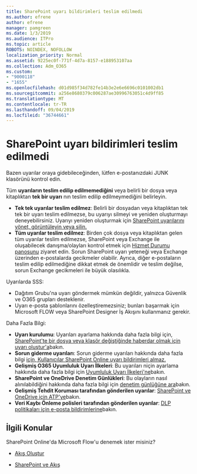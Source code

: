```yaml
---
title: SharePoint uyarı bildirimleri teslim edilmedi
ms.author: efrene
author: efrene
manager: pamgreen
ms.date: 1/3/2019
ms.audience: ITPro
ms.topic: article
ROBOTS: NOINDEX, NOFOLLOW
localization_priority: Normal
ms.assetid: 9225ec0f-771f-4d7a-8157-e188953107aa
ms.collection: Adm_O365
ms.custom:
- "9000118"
- "1655"
ms.openlocfilehash: d01d985f34d782fe14b3e2e6e6696c0101002db1
ms.sourcegitcommit: a256e8680379c006287ae30996763051c4d9ff85
ms.translationtype: MT
ms.contentlocale: tr-TR
ms.lasthandoff: 09/04/2019
ms.locfileid: "36744661"
---
```

# <a name="sharepoint-alert-notifications-not-delivered"></a>SharePoint uyarı bildirimleri teslim edilmedi

Bazen uyarılar oraya gidebileceğinden, lütfen e-postanızdaki JUNK klasörünü kontrol edin.

Tüm **uyarıların teslim edilip edilmemediğini** veya belirli bir dosya veya kitaplıktan **tek bir uyarı** nın teslim edilip edilmeymediğini belirleyin.

- **Tek tek uyarılar teslim edilmez**: Belirli bir dosyadan veya kitaplıktan tek tek bir uyarı teslim edilmezse, bu uyarıyı silmeyi ve yeniden oluşturmayı deneyebilirsiniz. Uyarıyı yeniden oluşturmak için [SharePoint uyarılarını yönet, görüntüleyin veya silin.](https://support.office.com/article/manage-view-or-delete-sharepoint-alerts-99dfb19c-9a90-4a8c-aba1-aa8c8afb0de2?ui=en-US&rs=&ad=US#ID0EAADAAA=Online)
- **Tüm uyarılar teslim edilmez**: Birden çok dosya veya kitaplıktan gelen tüm uyarılar teslim edilmezse, SharePoint veya Exchange ile oluşabilecek danışma/olayları kontrol etmek için [Hizmet Durumu panosunu](https://admin.microsoft.com/AdminPortal/Home#/servicehealth) ziyaret edin. Sorun SharePoint uyarı yeteneği veya Exchange üzerinden e-postalarda gecikmeler olabilir. Ayrıca, diğer e-postaların teslim edilip edilmediğine dikkat etmek de önemlidir ve teslim değilse, sorun Exchange gecikmeleri ile büyük olasılıkla.

Uyarılarda SSS:

- Dağıtım Grubu'na uyarı göndermek mümkün değildir, yalnızca Güvenlik ve O365 grupları desteklenir.
- Uyarı e-posta şablonlarını özelleştiremezsiniz; bunları başarmak için Microsoft FLOW veya SharePoint Designer İş Akışını kullanmanız gerekir.

Daha Fazla Bilgi:

- **Uyarı kurulumu**: Uyarıları ayarlama hakkında daha fazla bilgi için, [SharePoint'te bir dosya veya klasör değiştiğinde haberdar olmak için uyarı oluştur'a](https://support.office.com/article/create-an-alert-to-get-notified-when-a-file-or-folder-changes-in-sharepoint-e5a79e7b-a146-46da-a9ef-d65409ba8918)bakın.
- **Sorun giderme uyarıları**: Sorun giderme uyarıları hakkında daha fazla bilgi [için, Kullanıcılar SharePoint Online uyarı bildirimleri almaz.](https://docs.microsoft.com/sharepoint/support/sites/no-alert-notifications)
- **Gelişmiş O365 Uyumluluk Uyarı İlkeleri**: Bu uyarıları niçin ayarlama hakkında daha fazla bilgi için [Uyumluluk Uyarı İlkeleri'ne](https://docs.microsoft.com/office365/securitycompliance/alert-policies)bakın.
- **SharePoint ve OneDrive Denetim Günlükleri**: Bu olayların nasıl alınılabildiğini hakkında daha fazla bilgi için [denetim günlüğüne ara](https://docs.microsoft.com/office365/securitycompliance/search-the-audit-log-in-security-and-compliance#search-the-audit-log)bakın.
- **Gelişmiş Tehdit Koruması tarafından gönderilen uyarılar**: [SharePoint ve OneDrive için ATP'ye](https://docs.microsoft.com/office365/securitycompliance/atp-for-spo-odb-and-teams)bakın.
- **Veri Kaybı Önleme polisleri tarafından gönderilen uyarılar**: [DLP politikaları için e-posta bildirimlerine](https://docs.microsoft.com/office365/securitycompliance/use-notifications-and-policy-tips)bakın.

## <a name="related-topics"></a>İlgili Konular

SharePoint Online'da Microsoft Flow'u denemek ister misiniz?

- [Akış Oluştur](https://support.office.com/article/a9c3e03b-0654-46af-a254-20252e580d01)

- [SharePoint ve Akış](https://flow.microsoft.com//blog/sharepoint-and-flow/)
